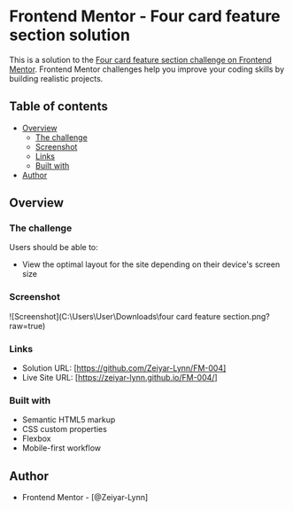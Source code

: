 # Frontend Mentor - Four card feature section solution

This is a solution to the [Four card feature section challenge on Frontend Mentor](https://www.frontendmentor.io/challenges/four-card-feature-section-weK1eFYK). Frontend Mentor challenges help you improve your coding skills by building realistic projects. 

## Table of contents

- [Overview](#overview)
  - [The challenge](#the-challenge)
  - [Screenshot](#screenshot)
  - [Links](#links)
  - [Built with](#built-with)
- [Author](#author)

## Overview

### The challenge
Users should be able to:
- View the optimal layout for the site depending on their device's screen size

### Screenshot
![Screenshot](C:\Users\User\Downloads\four card feature section.png?raw=true)

### Links
- Solution URL: [https://github.com/Zeiyar-Lynn/FM-004]
- Live Site URL: [https://zeiyar-lynn.github.io/FM-004/]

### Built with
- Semantic HTML5 markup
- CSS custom properties
- Flexbox
- Mobile-first workflow

## Author
- Frontend Mentor - [@Zeiyar-Lynn]
